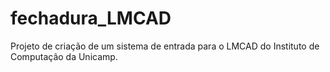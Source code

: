 # fechadura_LMCAD
Projeto de criação de um sistema de entrada para o LMCAD do Instituto de Computação da Unicamp.
